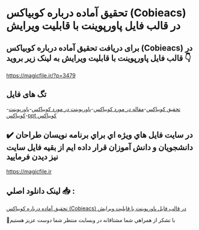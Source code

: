 # تحقیق آماده درباره کوبیاکس (Cobieacs) در قالب فایل پاورپوینت با قابلیت ویرایش

## برای دریافت تحقیق آماده درباره کوبیاکس (Cobieacs) در قالب فایل پاورپوینت با قابلیت ویرایش به لینک زیر بروید 👇

https://magicfile.ir/?p=3479

## تگ های فایل

-[تحقیق کوبیاکس](https://magicfile.ir/product/%d8%aa%d8%ad%d9%82%db%8c%d9%82-%da%a9%d9%88%d8%a8%db%8c%d8%a7%da%a9%d8%b3-cobieacs-%d8%af%d8%b1-%d9%82%d8%a7%d9%84%d8%a8-%d9%81%d8%a7%db%8c%d9%84-%d9%be%d8%a7%d9%88%d8%b1%d9%be%d9%88%db%8c%d9%86%d8%aa/)-[مقاله در مورد کوبیاکس](https://magicfile.ir/product/%d8%aa%d8%ad%d9%82%db%8c%d9%82-%da%a9%d9%88%d8%a8%db%8c%d8%a7%da%a9%d8%b3-cobieacs-%d8%af%d8%b1-%d9%82%d8%a7%d9%84%d8%a8-%d9%81%d8%a7%db%8c%d9%84-%d9%be%d8%a7%d9%88%d8%b1%d9%be%d9%88%db%8c%d9%86%d8%aa/)-[پاورپوینت در مورد کوبیاکس](https://magicfile.ir/product/%d8%aa%d8%ad%d9%82%db%8c%d9%82-%da%a9%d9%88%d8%a8%db%8c%d8%a7%da%a9%d8%b3-cobieacs-%d8%af%d8%b1-%d9%82%d8%a7%d9%84%d8%a8-%d9%81%d8%a7%db%8c%d9%84-%d9%be%d8%a7%d9%88%d8%b1%d9%be%d9%88%db%8c%d9%86%d8%aa/)-[پاورپوینت کوبیاکس](https://magicfile.ir/product/%d8%aa%d8%ad%d9%82%db%8c%d9%82-%da%a9%d9%88%d8%a8%db%8c%d8%a7%da%a9%d8%b3-cobieacs-%d8%af%d8%b1-%d9%82%d8%a7%d9%84%d8%a8-%d9%81%d8%a7%db%8c%d9%84-%d9%be%d8%a7%d9%88%d8%b1%d9%be%d9%88%db%8c%d9%86%d8%aa/)-[ppt کوبیاکس](https://magicfile.ir/product/%d8%aa%d8%ad%d9%82%db%8c%d9%82-%da%a9%d9%88%d8%a8%db%8c%d8%a7%da%a9%d8%b3-cobieacs-%d8%af%d8%b1-%d9%82%d8%a7%d9%84%d8%a8-%d9%81%d8%a7%db%8c%d9%84-%d9%be%d8%a7%d9%88%d8%b1%d9%be%d9%88%db%8c%d9%86%d8%aa/)

## ✔️ در سايت فايل هاي ويژه اي براي برنامه نويسان طراحان دانشجويان و دانش آموزان قرار داده ايم از بقيه فايل سايت نيز ديدن فرماييد

https://magicfile.ir


## لينک دانلود اصلي 📥 :

[تحقیق آماده درباره کوبیاکس (Cobieacs) در قالب فایل پاورپوینت با قابلیت ویرایش](https://magicfile.ir/product/%d8%aa%d8%ad%d9%82%db%8c%d9%82-%da%a9%d9%88%d8%a8%db%8c%d8%a7%da%a9%d8%b3-cobieacs-%d8%af%d8%b1-%d9%82%d8%a7%d9%84%d8%a8-%d9%81%d8%a7%db%8c%d9%84-%d9%be%d8%a7%d9%88%d8%b1%d9%be%d9%88%db%8c%d9%86%d8%aa/) 


🙏با تشکر از همراهي شما مشتاقانه در وبسایت منتظر شما دوست عزیز هستیم

